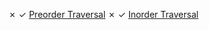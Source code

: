 ✗ ✓ [Preorder Traversal](https://leetcode.com/problems/binary-tree-preorder-traversal/)
✗ ✓ [Inorder Traversal](https://leetcode.com/problems/binary-tree-inorder-traversal/)
